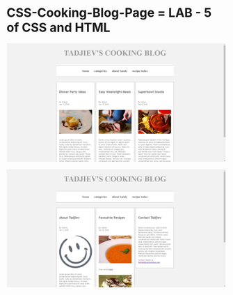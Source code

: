 # CSS-Cooking-Blog-Page = LAB - 5 of CSS and HTML  
 ![](images/home.png)
 
 ![](images/recipe.png)

